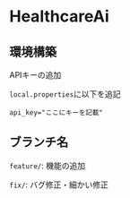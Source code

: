 # HealthcareAi

## 環境構築
APIキーの追加

`local.properties`に以下を追記
```
api_key="ここにキーを記載"
```

## ブランチ名
`feature/`: 機能の追加

`fix/`: バグ修正・細かい修正
